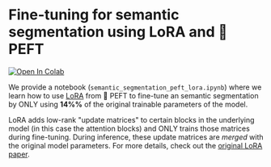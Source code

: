 # Fine-tuning for semantic segmentation using LoRA and 🤗 PEFT

[![Open In Colab](https://colab.research.google.com/assets/colab-badge.svg)](https://colab.research.google.com/github/huggingface/peft/blob/main/examples/semantic_segmentation/semantic_segmentation_peft_lora.ipynb)

We provide a notebook (`semantic_segmentation_peft_lora.ipynb`) where we learn how to
use [LoRA](https://arxiv.org/abs/2106.09685) from 🤗 PEFT to fine-tune an semantic segmentation by ONLY using **14%%** of
the original trainable parameters of the model.

LoRA adds low-rank "update matrices" to certain blocks in the underlying model (in this case the attention blocks) and
ONLY trains those matrices during fine-tuning. During inference, these update matrices are _merged_ with the original
model parameters. For more details, check out the [original LoRA paper](https://arxiv.org/abs/2106.09685). 
